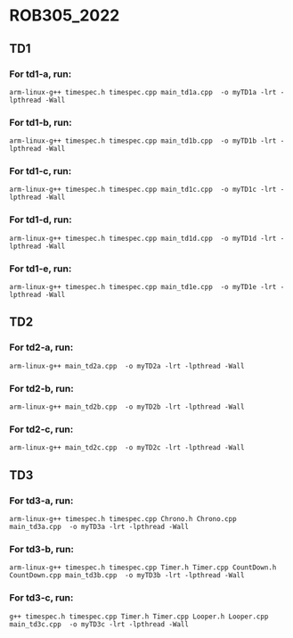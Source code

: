 # ROB305_2022

## TD1

### For td1-a, run:
```
arm-linux-g++ timespec.h timespec.cpp main_td1a.cpp  -o myTD1a -lrt -lpthread -Wall
```
### For td1-b, run:
```
arm-linux-g++ timespec.h timespec.cpp main_td1b.cpp  -o myTD1b -lrt -lpthread -Wall
```
### For td1-c, run:
```
arm-linux-g++ timespec.h timespec.cpp main_td1c.cpp  -o myTD1c -lrt -lpthread -Wall
```
### For td1-d, run:
```
arm-linux-g++ timespec.h timespec.cpp main_td1d.cpp  -o myTD1d -lrt -lpthread -Wall
```
### For td1-e, run:
```
arm-linux-g++ timespec.h timespec.cpp main_td1e.cpp  -o myTD1e -lrt -lpthread -Wall
```

## TD2

### For td2-a, run:
```
arm-linux-g++ main_td2a.cpp  -o myTD2a -lrt -lpthread -Wall
```
### For td2-b, run:
```
arm-linux-g++ main_td2b.cpp  -o myTD2b -lrt -lpthread -Wall
```
### For td2-c, run:
```
arm-linux-g++ main_td2c.cpp  -o myTD2c -lrt -lpthread -Wall
```


## TD3

### For td3-a, run:
```
arm-linux-g++ timespec.h timespec.cpp Chrono.h Chrono.cpp main_td3a.cpp  -o myTD3a -lrt -lpthread -Wall
```
### For td3-b, run:
```
arm-linux-g++ timespec.h timespec.cpp Timer.h Timer.cpp CountDown.h CountDown.cpp main_td3b.cpp  -o myTD3b -lrt -lpthread -Wall
```
### For td3-c, run:
```
g++ timespec.h timespec.cpp Timer.h Timer.cpp Looper.h Looper.cpp main_td3c.cpp  -o myTD3c -lrt -lpthread -Wall
```
